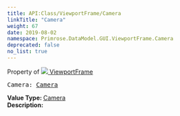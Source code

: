 ```yaml
---
title: API:Class/ViewportFrame/Camera
linkTitle: "Camera"
weight: 67
date: 2019-08-02
namespace: Primrose.DataModel.GUI.ViewportFrame.Camera
deprecated: false
no_list: true
---
```

Property of <a href="/docs/api-reference/Class/ViewportFrame"><img src="/icons/silk/frame.png"/>&nbsp;ViewportFrame</a>
<pre class="method-declaration">
Camera: <a class="type" href="/docs/api-reference/Class/Camera">Camera</a></pre>
<b>Value Type: </b>
<a class="type" href="/docs/api-reference/Class/Camera">Camera</a>
<br/>
<b>Description: </b>